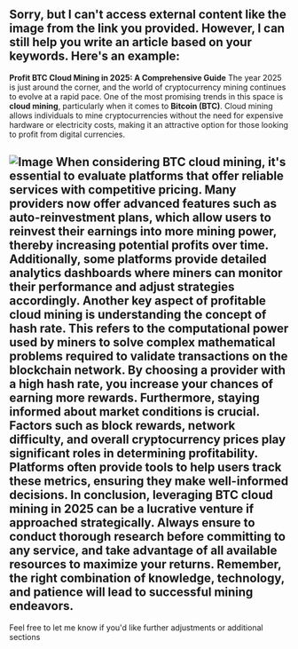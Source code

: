 Sorry, but I can't access external content like the image from the link you provided. However, I can still help you write an article based on your keywords. Here's an example:
---
**Profit BTC Cloud Mining in 2025: A Comprehensive Guide**
The year 2025 is just around the corner, and the world of cryptocurrency mining continues to evolve at a rapid pace. One of the most promising trends in this space is **cloud mining**, particularly when it comes to **Bitcoin (BTC)**. Cloud mining allows individuals to mine cryptocurrencies without the need for expensive hardware or electricity costs, making it an attractive option for those looking to profit from digital currencies.

![Image](https://github.com/user-attachments/assets/d7419ec9-dc67-403f-bf28-8faea5f1f74f)
When considering **BTC cloud mining**, it's essential to evaluate platforms that offer reliable services with competitive pricing. Many providers now offer advanced features such as **auto-reinvestment plans**, which allow users to reinvest their earnings into more mining power, thereby increasing potential profits over time. Additionally, some platforms provide detailed analytics dashboards where miners can monitor their performance and adjust strategies accordingly.
Another key aspect of profitable cloud mining is understanding the concept of **hash rate**. This refers to the computational power used by miners to solve complex mathematical problems required to validate transactions on the blockchain network. By choosing a provider with a high hash rate, you increase your chances of earning more rewards.
Furthermore, staying informed about market conditions is crucial. Factors such as **block rewards**, **network difficulty**, and overall **cryptocurrency prices** play significant roles in determining profitability. Platforms often provide tools to help users track these metrics, ensuring they make well-informed decisions.
In conclusion, leveraging **BTC cloud mining** in 2025 can be a lucrative venture if approached strategically. Always ensure to conduct thorough research before committing to any service, and take advantage of all available resources to maximize your returns. Remember, the right combination of knowledge, technology, and patience will lead to successful mining endeavors. 
--- 
Feel free to let me know if you'd like further adjustments or additional sections
